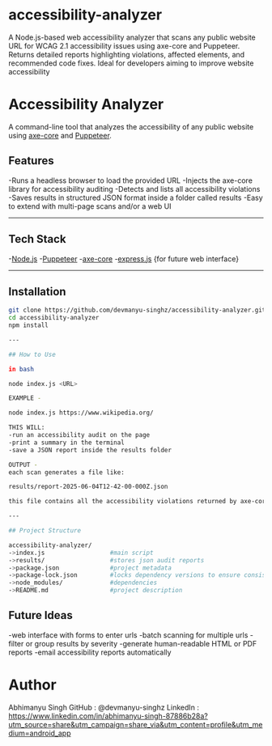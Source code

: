 # accessibility-analyzer
A Node.js-based web accessibility analyzer that scans any public website URL for WCAG 2.1 accessibility issues using axe-core and Puppeteer. Returns detailed reports highlighting violations, affected elements, and recommended code fixes. Ideal for developers aiming to improve website accessibility

# Accessibility Analyzer
A command-line tool that analyzes the accessibility of any public website using [axe-core](https://github.com/dequelabs/axe-core) and
[Puppeteer](https://github.com/puppeteer/puppeteer).

## Features

-Runs a headless browser to load the provided URL
-Injects the axe-core library for accessibility auditing
-Detects and lists all accessibility violations
-Saves results in structured JSON format inside a folder called results
-Easy to extend with multi-page scans and/or a web UI

---

## Tech Stack

-[Node.js](https://nodejs.org)
-[Puppeteer](https://github.com/puppeteer/puppeteer)
-[axe-core](https://github.com/dequelabs/axe-core)
-[express.js](https://expressjs.com/) {for future web interface}

---

## Installation

```bash
git clone https://github.com/devmanyu-singhz/accessibility-analyzer.git
cd accessibility-analyzer
npm install

---

## How to Use

in bash

node index.js <URL>

EXAMPLE - 

node index.js https://www.wikipedia.org/

THIS WILL:
-run an accessibility audit on the page
-print a summary in the terminal
-save a JSON report inside the results folder

OUTPUT - 
each scan generates a file like:

results/report-2025-06-04T12-42-00-000Z.json

this file contains all the accessibility violations returned by axe-core, formatted for easy reading

---

## Project Structure

accessibility-analyzer/
->index.js                  #main script
->results/                  #stores json audit reports
->package.json              #project metadata
->package-lock.json         #locks dependency versions to ensure consistency
->node_modules/             #dependencies
->README.md                 #project description

```

## Future Ideas

-web interface with forms to enter urls
-batch scanning for multiple urls
-filter or group results by severity
-generate human-readable HTML or PDF reports
-email accessibility reports automatically

# Author
Abhimanyu Singh
GitHub : @devmanyu-singhz
LinkedIn : https://www.linkedin.com/in/abhimanyu-singh-87886b28a?utm_source=share&utm_campaign=share_via&utm_content=profile&utm_medium=android_app


